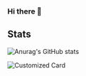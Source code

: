 ### Hi there 👋

## Stats

![Anurag's GitHub stats](https://github-readme-stats.vercel.app/api/?username=MasyoLab&show_icons=true&title_color=fff&icon_color=79ff97&text_color=9f9f9f&bg_color=151515)

![Customized Card](https://github-readme-stats.vercel.app/api/pin?username=MasyoLab&repo=UnityTools-FavoritesAsset&title_color=fff&icon_color=f9f9f9&text_color=9f9f9f&bg_color=151515)

